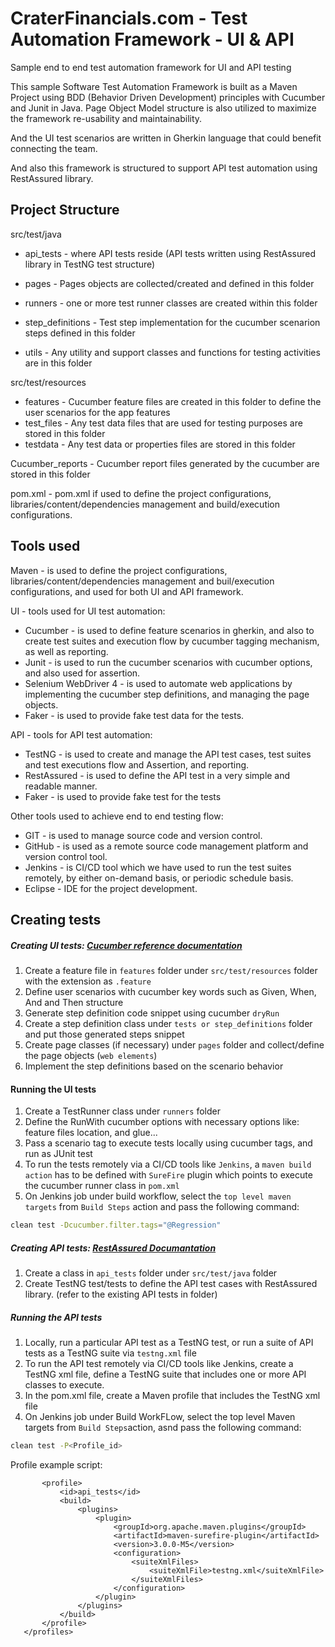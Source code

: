 # CraterFinancials.com - Test Automation Framework - UI & API
Sample end to end test automation framework for UI and API testing

This sample Software Test Automation Framework is built as a Maven Project using BDD (Behavior Driven Development) principles with Cucumber and Junit in Java. Page Object Model structure is also utilized to maximize the framework re-usability and maintainability.

And the UI test scenarios are written in Gherkin language that could benefit connecting the team.

And also this framework is structured to support API test automation using RestAssured library.

## Project Structure
 
 src/test/java
 - api_tests - where API tests reside (API tests written using RestAssured library in TestNG test structure)
 
 - pages - Pages objects are collected/created and defined in this folder
 - runners - one or more test runner classes are created within this folder
 - step_definitions - Test step implementation for the cucumber scenarion steps defined in this folder
 - utils - Any utility and support classes and functions for testing activities are in this folder
 
 src/test/resources
 - features - Cucumber feature files are created in this folder to define the user scenarios for the app features
 - test_files - Any test data files that are used for testing purposes are stored in this folder
 - testdata - Any  test data or properties files are stored in this folder
 
Cucumber_reports - Cucumber report files generated by the cucumber are stored in this folder
 
pom.xml - pom.xml if used to define the project configurations, libraries/content/dependencies management and build/execution configurations.
 
## Tools used

 Maven - is used to define the project configurations, libraries/content/dependencies management and buil/execution configurations, and used for both UI and API framework.
 
 UI - tools used for UI test automation:
 
  - Cucumber - is used to define feature scenarios in gherkin, and also to create test suites and execution flow by cucumber tagging mechanism, as well as reporting.
  - Junit - is used to run the cucumber scenarios with cucumber options, and also used for assertion.
  - Selenium WebDriver 4 - is used to automate web applications by implementing the cucumber step definitions, and managing the page objects. 
  - Faker - is used to provide fake test data for the tests.
  
  API - tools for API test automation:
  
  - TestNG - is used to create and manage the API test cases, test suites and test executions flow and Assertion, and reporting.
  - RestAssured - is used to define the API test in a very simple and readable manner.
  - Faker - is used to provide fake test for the tests
  
  Other tools used to achieve end to end testing flow:
  
  - GIT - is used to manage source code and version control.
  - GitHub - is used as a remote source code management platform and version control tool.
  - Jenkins - is CI/CD tool which we have used to run the test suites remotely, by either on-demand basis, or periodic schedule basis.
  - Eclipse - IDE for the project development.
  
  
  
## Creating tests

##### Creating UI tests: [Cucumber reference documentation](https://cucumber.io/docs/cucumber/api/?lang=java#running-cucumber)
 
 1. Create a feature file in `features` folder under `src/test/resources` folder with the extension as `.feature` 
 2. Define user scenarios with cucumber key words such as Given, When, And and Then structure
 3. Generate step definition code snippet using cucumber `dryRun`
 4. Create a step definition class under `tests or step_definitions` folder and put those generated steps snippet 
 5. Create page classes (if necessary) under `pages` folder and collect/define the page objects (`web elements`)
 6. Implement the step definitions based on the scenario behavior
  
#### Running the UI tests
 1. Create a TestRunner class under `runners` folder
 2. Define the RunWith cucumber options with necessary options like: feature files location, and glue...
 3. Pass a scenario tag to execute tests locally using cucumber tags, and run as JUnit test
 4. To run the tests remotely via a CI/CD tools like `Jenkins`, a `maven build action` has to be defined with `SureFire` plugin which points to execute the cucumber runner class in `pom.xml`
 5. On Jenkins job under build workflow,  select the `top level maven targets` from `Build Steps` action and pass the following command:
 
 ```bash
 clean test -Dcucumber.filter.tags="@Regression" 
 ```
  
##### Creating API tests: [RestAssured Documantation](https://rest-assured.io/)
 1. Create a class in `api_tests` folder under `src/test/java` folder
 2. Create TestNG test/tests to define the API test cases with RestAssured library. (refer to the existing API tests in folder)
 
##### Running the API tests
 1. Locally, run a particular API test as a TestNG test, or run a suite of API tests as a TestNG suite via `testng.xml` file
 2. To run the API test remotely via CI/CD tools like Jenkins, create a TestNG xml file, define a TestNG suite that includes one or more API classes to execute.
 3. In the pom.xml file, create a Maven profile that includes the TestNG xml file
 4. On Jenkins job under Build WorkFLow, select the top level Maven targets from `Build Steps`action, asnd pass the following command:
 
 ```bash
 clean test -P<Profile_id>
 ```
 Profile example script:
 
 ```	<profiles>
		<profile>
			<id>api_tests</id>
			<build>
				<plugins>
					<plugin>
						<groupId>org.apache.maven.plugins</groupId>
						<artifactId>maven-surefire-plugin</artifactId>
						<version>3.0.0-M5</version>
						<configuration>
							<suiteXmlFiles>
								<suiteXmlFile>testng.xml</suiteXmlFile>
							</suiteXmlFiles>
						</configuration>
					</plugin>
				</plugins>
			</build>
		</profile>
	</profiles>
 ```
 
  
  
  
  
  
  
  
  
  
  
  
  
  
  
  
  
  
  
   








